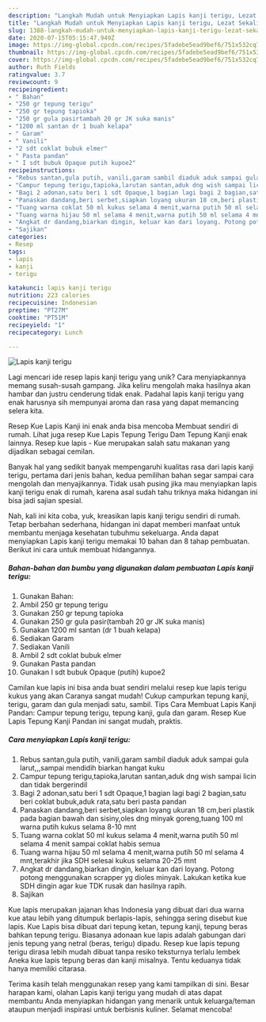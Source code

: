```yaml
---
description: "Langkah Mudah untuk Menyiapkan Lapis kanji terigu, Lezat Sekali"
title: "Langkah Mudah untuk Menyiapkan Lapis kanji terigu, Lezat Sekali"
slug: 1388-langkah-mudah-untuk-menyiapkan-lapis-kanji-terigu-lezat-sekali
date: 2020-07-15T05:15:47.949Z
image: https://img-global.cpcdn.com/recipes/5fadebe5ead9bef6/751x532cq70/lapis-kanji-terigu-foto-resep-utama.jpg
thumbnail: https://img-global.cpcdn.com/recipes/5fadebe5ead9bef6/751x532cq70/lapis-kanji-terigu-foto-resep-utama.jpg
cover: https://img-global.cpcdn.com/recipes/5fadebe5ead9bef6/751x532cq70/lapis-kanji-terigu-foto-resep-utama.jpg
author: Ruth Fields
ratingvalue: 3.7
reviewcount: 9
recipeingredient:
- " Bahan"
- "250 gr tepung terigu"
- "250 gr tepung tapioka"
- "250 gr gula pasirtambah 20 gr JK suka manis"
- "1200 ml santan dr 1 buah kelapa"
- " Garam"
- " Vanili"
- "2 sdt coklat bubuk elmer"
- " Pasta pandan"
- " I sdt bubuk Opaque putih kupoe2"
recipeinstructions:
- "Rebus santan,gula putih, vanili,garam sambil diaduk aduk sampai gula larut,,,sampai mendidih biarkan hangat kuku"
- "Campur tepung terigu,tapioka,larutan santan,aduk dng wish sampai licin dan tidak bergerindil"
- "Bagi 2 adonan,satu beri 1 sdt Opaque,1 bagian lagi bagi 2 bagian,satu beri coklat bubuk,aduk rata,satu beri pasta pandan"
- "Panaskan dandang,beri serbet,siapkan loyang ukuran 18 cm,beri plastik pada bagian bawah dan sisiny,oles dng minyak goreng,tuang 100 ml warna putih kukus selama 8-10 mnt"
- "Tuang warna coklat 50 ml kukus selama 4 menit,warna putih 50 ml selama 4 menit sampai coklat habis semua"
- "Tuang warna hijau 50 ml selama 4 menit,warna putih 50 ml selama 4 mnt,terakhir jika SDH selesai kukus selama 20-25 mnt"
- "Angkat dr dandang,biarkan dingin, keluar kan dari loyang. Potong potong menggunakan scrapper yg dioles minyak. Lakukan ketika kue SDH dingin agar kue TDK rusak dan hasilnya rapih."
- "Sajikan"
categories:
- Resep
tags:
- lapis
- kanji
- terigu

katakunci: lapis kanji terigu 
nutrition: 223 calories
recipecuisine: Indonesian
preptime: "PT27M"
cooktime: "PT51M"
recipeyield: "1"
recipecategory: Lunch

---
```



![Lapis kanji terigu](https://img-global.cpcdn.com/recipes/5fadebe5ead9bef6/751x532cq70/lapis-kanji-terigu-foto-resep-utama.jpg)

Lagi mencari ide resep lapis kanji terigu yang unik? Cara menyiapkannya memang susah-susah gampang. Jika keliru mengolah maka hasilnya akan hambar dan justru cenderung tidak enak. Padahal lapis kanji terigu yang enak harusnya sih mempunyai aroma dan rasa yang dapat memancing selera kita.

Resep Kue Lapis Kanji ini enak anda bisa mencoba Membuat sendiri di rumah. Lihat juga resep Kue Lapis Tepung Terigu Dam Tepung Kanji enak lainnya. Resep kue lapis - Kue merupakan salah satu makanan yang dijadikan sebagai cemilan.

Banyak hal yang sedikit banyak mempengaruhi kualitas rasa dari lapis kanji terigu, pertama dari jenis bahan, kedua pemilihan bahan segar sampai cara mengolah dan menyajikannya. Tidak usah pusing jika mau menyiapkan lapis kanji terigu enak di rumah, karena asal sudah tahu triknya maka hidangan ini bisa jadi sajian spesial.


Nah, kali ini kita coba, yuk, kreasikan lapis kanji terigu sendiri di rumah. Tetap berbahan sederhana, hidangan ini dapat memberi manfaat untuk membantu menjaga kesehatan tubuhmu sekeluarga. Anda dapat menyiapkan Lapis kanji terigu memakai 10 bahan dan 8 tahap pembuatan. Berikut ini cara untuk membuat hidangannya.

<!--inarticleads1-->

##### Bahan-bahan dan bumbu yang digunakan dalam pembuatan Lapis kanji terigu:

1. Gunakan  Bahan:
1. Ambil 250 gr tepung terigu
1. Gunakan 250 gr tepung tapioka
1. Gunakan 250 gr gula pasir(tambah 20 gr JK suka manis)
1. Gunakan 1200 ml santan (dr 1 buah kelapa)
1. Sediakan  Garam
1. Sediakan  Vanili
1. Ambil 2 sdt coklat bubuk elmer
1. Gunakan  Pasta pandan
1. Gunakan  I sdt bubuk Opaque (putih) kupoe2


Camilan kue lapis ini bisa anda buat sendiri melalui resep kue lapis terigu kukus yang akan Caranya sangat mudah! Cukup campurkan tepung kanji, terigu, garam dan gula menjadi satu, sambil. Tips Cara Membuat Lapis Kanji Pandan: Campur tepung terigu, tepung kanji, gula dan garam. Resep Kue Lapis Tepung Kanji Pandan ini sangat mudah, praktis. 

<!--inarticleads2-->

##### Cara menyiapkan Lapis kanji terigu:

1. Rebus santan,gula putih, vanili,garam sambil diaduk aduk sampai gula larut,,,sampai mendidih biarkan hangat kuku
1. Campur tepung terigu,tapioka,larutan santan,aduk dng wish sampai licin dan tidak bergerindil
1. Bagi 2 adonan,satu beri 1 sdt Opaque,1 bagian lagi bagi 2 bagian,satu beri coklat bubuk,aduk rata,satu beri pasta pandan
1. Panaskan dandang,beri serbet,siapkan loyang ukuran 18 cm,beri plastik pada bagian bawah dan sisiny,oles dng minyak goreng,tuang 100 ml warna putih kukus selama 8-10 mnt
1. Tuang warna coklat 50 ml kukus selama 4 menit,warna putih 50 ml selama 4 menit sampai coklat habis semua
1. Tuang warna hijau 50 ml selama 4 menit,warna putih 50 ml selama 4 mnt,terakhir jika SDH selesai kukus selama 20-25 mnt
1. Angkat dr dandang,biarkan dingin, keluar kan dari loyang. Potong potong menggunakan scrapper yg dioles minyak. Lakukan ketika kue SDH dingin agar kue TDK rusak dan hasilnya rapih.
1. Sajikan


Kue lapis merupakan jajanan khas Indonesia yang dibuat dari dua warna kue atau lebih yang ditumpuk berlapis-lapis, sehingga sering disebut kue lapis. Kue Lapis bisa dibuat dari tepung ketan, tepung kanji, tepung beras bahkan tepung terigu. Biasanya adonaan kue lapis adalah gabungan dari jenis tepung yang netral (beras, terigu) dipadu. Resep kue lapis tepung terigu dirasa lebih mudah dibuat tanpa resiko teksturnya terlalu lembek Aneka kue lapis tepung beras dan kanji misalnya. Tentu keduanya tidak hanya memiliki citarasa. 

Terima kasih telah menggunakan resep yang kami tampilkan di sini. Besar harapan kami, olahan Lapis kanji terigu yang mudah di atas dapat membantu Anda menyiapkan hidangan yang menarik untuk keluarga/teman ataupun menjadi inspirasi untuk berbisnis kuliner. Selamat mencoba!
